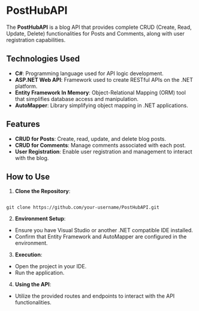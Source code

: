 # PostHubAPI

The **PostHubAPI** is a blog API that provides complete CRUD (Create, Read, Update, Delete) functionalities for Posts and Comments, along with user registration capabilities.

## Technologies Used

- **C#**: Programming language used for API logic development.
- **ASP.NET Web API**: Framework used to create RESTful APIs on the .NET platform.
- **Entity Framework In Memory**: Object-Relational Mapping (ORM) tool that simplifies database access and manipulation.
- **AutoMapper**: Library simplifying object mapping in .NET applications.

## Features

- **CRUD for Posts**: Create, read, update, and delete blog posts.
- **CRUD for Comments**: Manage comments associated with each post.
- **User Registration**: Enable user registration and management to interact with the blog.

## How to Use

1. **Clone the Repository**:
```

git clone https://github.com/your-username/PostHubAPI.git

```
2. **Environment Setup**:
- Ensure you have Visual Studio or another .NET compatible IDE installed.
- Confirm that Entity Framework and AutoMapper are configured in the environment.

3. **Execution**:
- Open the project in your IDE.
- Run the application.

4. **Using the API**:
- Utilize the provided routes and endpoints to interact with the API functionalities.
